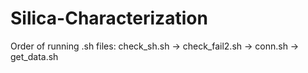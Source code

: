 # Silica-Characterization
Order of running .sh files:
check_sh.sh -> check_fail2.sh -> conn.sh -> get_data.sh
